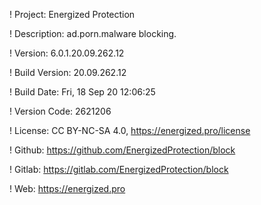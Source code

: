 ! Project: Energized Protection

! Description: ad.porn.malware blocking.

! Version: 6.0.1.20.09.262.12

! Build Version: 20.09.262.12

! Build Date: Fri, 18 Sep 20 12:06:25

! Version Code: 2621206

! License: CC BY-NC-SA 4.0, https://energized.pro/license

! Github: https://github.com/EnergizedProtection/block

! Gitlab: https://gitlab.com/EnergizedProtection/block


! Web: https://energized.pro

